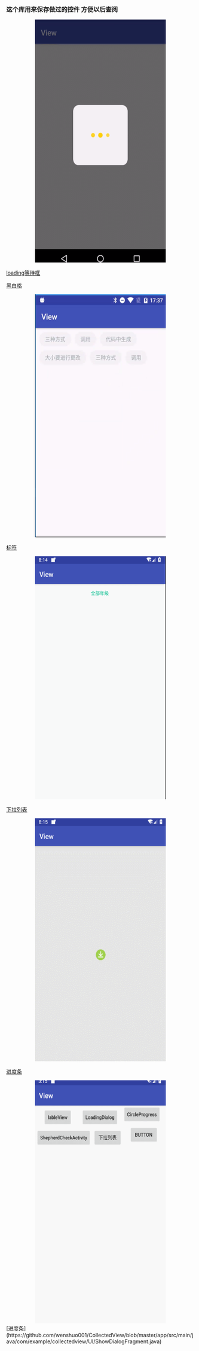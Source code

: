 ### 这个库用来保存做过的控件 方便以后查阅
 
<div align=center><img width="350" height="650" src="https://github.com/wenshuo001/CollectedView/blob/master/gif/balckblock.gif"/></div>

[loading等待框](https://github.com/wenshuo001/CollectedView/blob/master/app/src/main/java/com/example/collectedview/JavaView/LoadingView.java "")

[黑白格](https://github.com/wenshuo001/CollectedView/blob/master/app/src/main/java/com/example/collectedview/JavaView/GridRotateView.java "黑白格")


 
<div align=center><img width="350" height="650" src="https://github.com/wenshuo001/CollectedView/blob/master/gif/lableview.jpg"/></div>

[标签](https://github.com/wenshuo001/CollectedView/blob/master/app/src/main/java/com/example/collectedview/JavaView/LableView.java)

<div align=center><img width="350" height="650" src="https://github.com/wenshuo001/CollectedView/blob/master/gif/spinner.gif"/></div>

[下拉列表](https://github.com/wenshuo001/CollectedView/blob/master/app/src/main/java/com/example/collectedview/UI/SpinnerActivity.java)

<div align=center><img width="350" height="650" src="https://github.com/wenshuo001/CollectedView/blob/master/gif/progress.gif"/></div>

[进度条](https://github.com/wenshuo001/CollectedView/blob/master/app/src/main/java/com/example/collectedview/UI/CirlleProgressActivity.java)

<div align=center><img width="350" height="650" src="https://github.com/wenshuo001/CollectedView/blob/master/gif/dialogFragment.gif"/></div>
[进度条](https://github.com/wenshuo001/CollectedView/blob/master/app/src/main/java/com/example/collectedview/UI/ShowDialogFragment.java)
